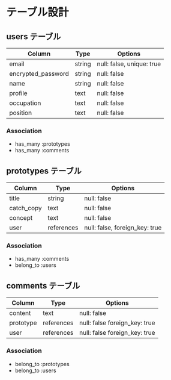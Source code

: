 # テーブル設計

## users テーブル

| Column             | Type   | Options                  |
| ------------------ | ------ | ------------------------ |
| email              | string | null: false, unique: true|
| encrypted_password | string | null: false              |
| name               | string | null: false              |
| profile            | text   | null: false              |
| occupation         | text   | null: false              |
| position           | text   | null: false              |

### Association

- has_many :prototypes
- has_many :comments


## prototypes テーブル

| Column       | Type       | Options                        |
| ------       | ---------- | ------------------------------ |
| title        | string     | null: false                    |
| catch_copy   | text       | null: false                    |
| concept      | text       | null: false                    |
| user         | references | null: false, foreign_key: true |

### Association

- has_many :comments
- belong_to :users


## comments テーブル

| Column   | Type         | Options                      |
| ------   | ------------ | ---------------------------- |
| content  | text         | null: false                  |
| prototype| references   | null: false foreign_key: true|
| user     | references   | null: false foreign_key: true|

### Association
- belong_to :prototypes
- belong_to :users
